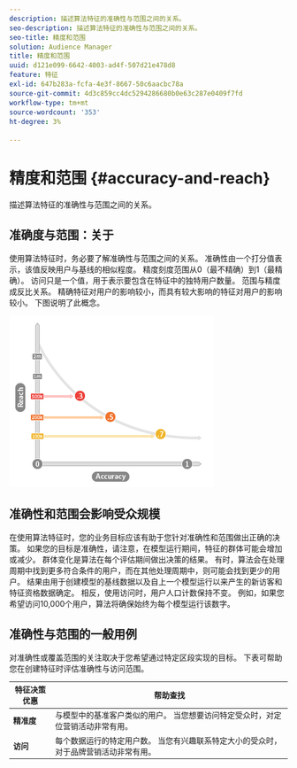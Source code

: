 ```yaml
---
description: 描述算法特征的准确性与范围之间的关系。
seo-description: 描述算法特征的准确性与范围之间的关系。
seo-title: 精度和范围
solution: Audience Manager
title: 精度和范围
uuid: d121e099-6642-4003-ad4f-507d21e478d8
feature: 特征
exl-id: 647b283a-fcfa-4e3f-8667-50c6aacbc78a
source-git-commit: 4d3c859cc4dc5294286680b0e63c287e0409f7fd
workflow-type: tm+mt
source-wordcount: '353'
ht-degree: 3%

---
```


# 精度和范围 {#accuracy-and-reach}

描述算法特征的准确性与范围之间的关系。

<!-- c_accuracy_reach.xml -->

## 准确度与范围：关于

使用算法特征时，务必要了解准确性与范围之间的关系。 准确性由一个打分值表示，该值反映用户与基线的相似程度。 精度刻度范围从0（最不精确）到1（最精确）。 访问只是一个值，用于表示要包含在特征中的独特用户数量。 范围与精度成反比关系。 精确特征对用户的影响较小，而具有较大影响的特征对用户的影响较小。 下图说明了此概念。

![](assets/Reach_v_Accuracy.png)

## 准确性和范围会影响受众规模

在使用算法特征时，您的业务目标应该有助于您针对准确性和范围做出正确的决策。 如果您的目标是准确性，请注意，在模型运行期间，特征的群体可能会增加或减少。 群体变化是算法在每个评估期间做出决策的结果。 有时，算法会在处理周期中找到更多符合条件的用户，而在其他处理周期中，则可能会找到更少的用户。 结果由用于创建模型的基线数据以及自上一个模型运行以来产生的新访客和特征资格数据确定。 相反，使用访问时，用户人口计数保持不变。 例如，如果您希望访问10,000个用户，算法将确保始终为每个模型运行该数字。

## 准确性与范围的一般用例

对准确性或覆盖范围的关注取决于您希望通过特定区段实现的目标。 下表可帮助您在创建特征时评估准确性与访问范围。

| 特征决策优惠 | 帮助查找 |
|---|---|
| **精准度** | 与模型中的基准客户类似的用户。 当您想要访问特定受众时，对定位营销活动非常有用。 |
| **访问** | 每个数据运行的特定用户数。 当您有兴趣联系特定大小的受众时，对于品牌营销活动非常有用。 |
